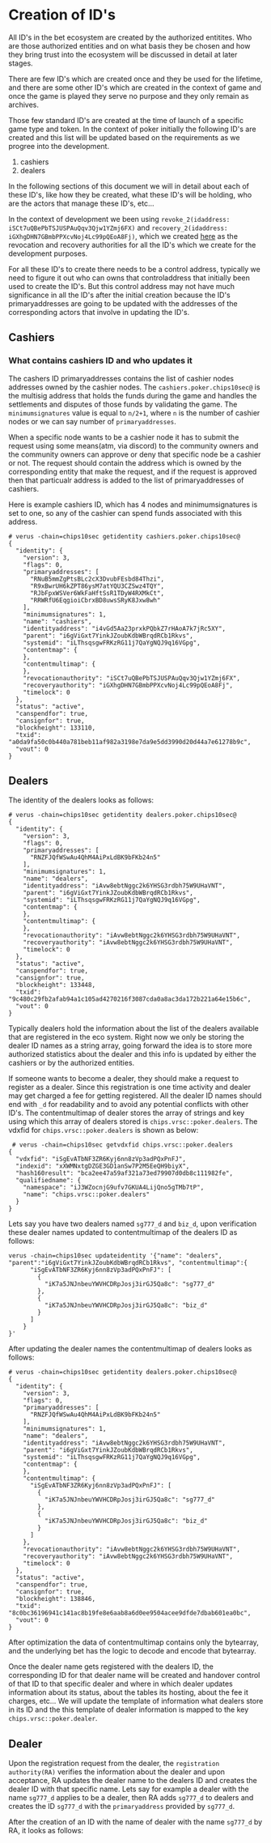 # Creation of ID's

All ID's in the bet ecosystem are created by the authorized entitites. Who are those authorized entities and on what basis they be chosen and how they bring trust into the ecosystem will be discussed in detail at later stages. 

There are few ID's which are created once and they be used for the lifetime, and there are some other ID's which are created in the context of game and once the game is played they serve no purpose and they only remain as archives. 

Those few standard ID's are created at the time of launch of a specific game type and token. In the context of poker initially the following ID's are created and this list will be updated based on the requirements as we progree into the development.
1. cashiers
2. dealers

In the following sections of this document we will in detail about each of these ID's, like how they be created, what these ID's will be holding, who are the actors that manage these ID's, etc...

In the context of development we been using `revoke_2(idaddress: iSCt7uQBePbTSJUSPAuQqv3Qjw1YZmj6FX)` and `recovery_2(idaddress: iGXhgDHN7GBmbPPXcvNoj4Lc99pQEoA8Fj)`, which we created [here](./rec_rev.md) as the revocation and recovery authorities for all the ID's which we create for the development purposes. 

For all these ID's to create there needs to be a control address, typically we need to figure it out who can owns that controladdress that initially been used to create the ID's. But this control address may not have much significance in all the ID's after the initial creation because the ID's primaryaddresses are going to be updated with the addresses of the corresponding actors that involve in updating the ID's.

## Cashiers

### What contains cashiers ID and who updates it

The cashers ID primaryaddresses contains the list of cashier nodes addresses owned by the cashier nodes. The `cashiers.poker.chips10sec@` is the multisig address that holds the funds during the game and handles the settlements and disputes of those funds by validating the game.
The `minimumsignatures` value is equal to `n/2+1`, where `n` is the number of cashier nodes or we can say number of `primaryaddresses`.

When a specific node wants to be a cashier node it has to submit the request using some means(atm, via discord) to the community owners and the community owners can approve or deny that specific node be a cashier or not. The request should contain the address which is owned by the corresponding entity that make the request, and if the request is approved then that particualr address is added to the list of primaryaddresses of cashiers.

Here is example cashiers ID, which has 4 nodes and minimumsignatures is set to one, so any of the cashier can spend funds associated with this address.
```
# verus -chain=chips10sec getidentity cashiers.poker.chips10sec@
{
  "identity": {
    "version": 3,
    "flags": 0,
    "primaryaddresses": [
      "RNuB5mmZgPtsBLc2cX3DvubFEsbd84Thzi",
      "R9xBwrUH6kZPT86ysM7atYQU3CZSwz4TQY",
      "RJbFpxWSVer6WkFaHftSsR1TDyW4RXMkCt",
      "RRWRfU6EqgioiCbrxBD8uwsSRyK8Jxw8wh"
    ],
    "minimumsignatures": 1,
    "name": "cashiers",
    "identityaddress": "i4vGd5Aa23prxkPQbkZ7rHAoA7k7jRc5XY",
    "parent": "i6gViGxt7YinkJZoubKdbWBrqdRCb1Rkvs",
    "systemid": "iLThsqsgwFRKzRG11j7QaYgNQJ9q16VGpg",
    "contentmap": {
    },
    "contentmultimap": {
    },
    "revocationauthority": "iSCt7uQBePbTSJUSPAuQqv3Qjw1YZmj6FX",
    "recoveryauthority": "iGXhgDHN7GBmbPPXcvNoj4Lc99pQEoA8Fj",
    "timelock": 0
  },
  "status": "active",
  "canspendfor": true,
  "cansignfor": true,
  "blockheight": 133110,
  "txid": "a0da9fa50c0b440a781beb11af982a3198e7da9e5dd3990d20d44a7e61278b9c",
  "vout": 0
}
```

## Dealers

The identity of the dealers looks as follows:
```
# verus -chain=chips10sec getidentity dealers.poker.chips10sec@
{
  "identity": {
    "version": 3,
    "flags": 0,
    "primaryaddresses": [
      "RNZFJQfWSwAu4QhM4AiPxLdBK9bFKb24n5"
    ],
    "minimumsignatures": 1,
    "name": "dealers",
    "identityaddress": "iAvw8ebtNggc2k6YHSG3rdbh75W9UHaVNT",
    "parent": "i6gViGxt7YinkJZoubKdbWBrqdRCb1Rkvs",
    "systemid": "iLThsqsgwFRKzRG11j7QaYgNQJ9q16VGpg",
    "contentmap": {
    },
    "contentmultimap": {
    },
    "revocationauthority": "iAvw8ebtNggc2k6YHSG3rdbh75W9UHaVNT",
    "recoveryauthority": "iAvw8ebtNggc2k6YHSG3rdbh75W9UHaVNT",
    "timelock": 0
  },
  "status": "active",
  "canspendfor": true,
  "cansignfor": true,
  "blockheight": 133448,
  "txid": "9c480c29fb2afab94a1c105ad4270216f3087cda0a8ac3da172b221a64e15b6c",
  "vout": 0
}
```

Typically dealers hold the information about the list of the dealers available that are registered in the eco system. Right now we only be storing the dealer ID names as a string array, going forward the idea is to store more authorized statistics about the dealer and this info is updated by either the cashiers or by the authorized entities. 

If someone wants to become a dealer, they should make a request to register as a dealer. Since this registration is one time activity and dealer may get charged a fee for getting registered. 
All the dealer ID names should end with `_d` for readability and to avoid any potential conflicts with other ID's. The contentmultimap of dealer stores the array of strings and key using which this array of dealers stored is `chips.vrsc::poker.dealers`. The vdxfid for `chips.vrsc::poker.dealers` is shown as below:
```
 # verus -chain=chips10sec getvdxfid chips.vrsc::poker.dealers
{
  "vdxfid": "iSgEvATbNF3ZR6Kyj6nn8zVp3adPQxPnFJ",
  "indexid": "xXWMNxtgDZGE3GD1anSw7P2M5EeQH9biyX",
  "hash160result": "bca2ee47a59af321a73ed79907d0db8c111982fe",
  "qualifiedname": {
    "namespace": "iJ3WZocnjG9ufv7GKUA4LijQno5gTMb7tP",
    "name": "chips.vrsc::poker.dealers"
  }
}
```

Lets say you have two dealers named `sg777_d` and `biz_d`, upon verification these dealer names updated to contentmultimap of the dealers ID as follows:
```
verus -chain=chips10sec updateidentity '{"name": "dealers", "parent":"i6gViGxt7YinkJZoubKdbWBrqdRCb1Rkvs", "contentmultimap":{
      "iSgEvATbNF3ZR6Kyj6nn8zVp3adPQxPnFJ": [
        {
          "iK7a5JNJnbeuYWVHCDRpJosj3irGJ5Qa8c": "sg777_d"
        },
		{
          "iK7a5JNJnbeuYWVHCDRpJosj3irGJ5Qa8c": "biz_d"
        }
      ]
    }
}'
```

After updating the dealer names the contentmultimap of dealers looks as follows:
```
# verus -chain=chips10sec getidentity dealers.poker.chips10sec@
{
  "identity": {
    "version": 3,
    "flags": 0,
    "primaryaddresses": [
      "RNZFJQfWSwAu4QhM4AiPxLdBK9bFKb24n5"
    ],
    "minimumsignatures": 1,
    "name": "dealers",
    "identityaddress": "iAvw8ebtNggc2k6YHSG3rdbh75W9UHaVNT",
    "parent": "i6gViGxt7YinkJZoubKdbWBrqdRCb1Rkvs",
    "systemid": "iLThsqsgwFRKzRG11j7QaYgNQJ9q16VGpg",
    "contentmap": {
    },
    "contentmultimap": {
      "iSgEvATbNF3ZR6Kyj6nn8zVp3adPQxPnFJ": [
        {
          "iK7a5JNJnbeuYWVHCDRpJosj3irGJ5Qa8c": "sg777_d"
        },
        {
          "iK7a5JNJnbeuYWVHCDRpJosj3irGJ5Qa8c": "biz_d"
        }
      ]
    },
    "revocationauthority": "iAvw8ebtNggc2k6YHSG3rdbh75W9UHaVNT",
    "recoveryauthority": "iAvw8ebtNggc2k6YHSG3rdbh75W9UHaVNT",
    "timelock": 0
  },
  "status": "active",
  "canspendfor": true,
  "cansignfor": true,
  "blockheight": 138846,
  "txid": "8c0bc36196941c141ac8b19fe8e6aab8a6d0ee9504acee9dfde7dbab601ea0bc",
  "vout": 0
}
```

After optimization the data of contentmultimap contains only the bytearray, and the underlying bet has the logic to decode and encode that bytearray.

Once the dealer name gets registered with the dealers ID, the corresponding ID for that dealer name will be created and handover control of that ID to that specific dealer and where in which dealer updates information about its status, about the tables its hosting, about the fee it charges, etc... We will update the template of information what dealers store in its ID and the this template of dealer information is mapped to the key `chips.vrsc::poker.dealer`.

## Dealer
Upon the registration request from the dealer, the `registration authority(RA)` verifies the information about the dealer and upon acceptance, RA updates the dealer name to the dealers ID and creates the dealer ID with that specific name. 
Lets say for example a dealer with the name `sg777_d` applies to be a dealer, then RA adds `sg777_d` to dealers and creates the ID `sg777_d` with the `primaryaddress` provided by `sg777_d`.

After the creation of an ID with the name  of dealer with the name `sg777_d` by RA, it looks as follows:



